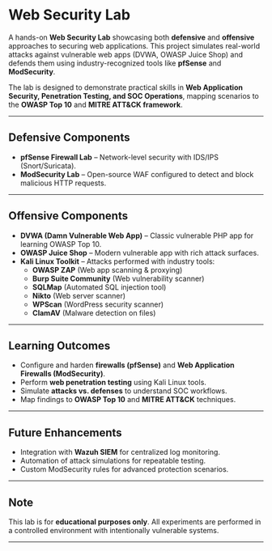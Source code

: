 #  Web Security Lab  

A hands-on **Web Security Lab** showcasing both **defensive** and **offensive** approaches to securing web applications. This project simulates real-world attacks against vulnerable web apps (DVWA, OWASP Juice Shop) and defends them using industry-recognized tools like **pfSense** and **ModSecurity**.  

The lab is designed to demonstrate practical skills in **Web Application Security, Penetration Testing, and SOC Operations**, mapping scenarios to the **OWASP Top 10** and **MITRE ATT&CK framework**.  

---

##  Defensive Components  
- **pfSense Firewall Lab** – Network-level security with IDS/IPS (Snort/Suricata).  
- **ModSecurity Lab** – Open-source WAF configured to detect and block malicious HTTP requests.  

---

##  Offensive Components  
- **DVWA (Damn Vulnerable Web App)** – Classic vulnerable PHP app for learning OWASP Top 10.  
- **OWASP Juice Shop** – Modern vulnerable app with rich attack surfaces.  
- **Kali Linux Toolkit** – Attacks performed with industry tools:  
  - **OWASP ZAP** (Web app scanning & proxying)  
  - **Burp Suite Community** (Web vulnerability scanner)  
  - **SQLMap** (Automated SQL injection tool)  
  - **Nikto** (Web server scanner)  
  - **WPScan** (WordPress security scanner)  
  - **ClamAV** (Malware detection on files)  

---

##  Learning Outcomes  
- Configure and harden **firewalls (pfSense)** and **Web Application Firewalls (ModSecurity)**.  
- Perform **web penetration testing** using Kali Linux tools.  
- Simulate **attacks vs. defenses** to understand SOC workflows.  
- Map findings to **OWASP Top 10** and **MITRE ATT&CK** techniques.  

---

##  Future Enhancements  
- Integration with **Wazuh SIEM** for centralized log monitoring.  
- Automation of attack simulations for repeatable testing.  
- Custom ModSecurity rules for advanced protection scenarios.  

---

##  Note  
This lab is for **educational purposes only**. All experiments are performed in a controlled environment with intentionally vulnerable systems.  

---


